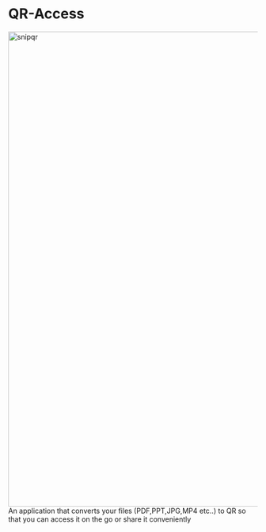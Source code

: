# QR-Access
<img width="957" alt="snipqr" src="https://user-images.githubusercontent.com/81211950/180998473-5adfee15-a440-438f-b39d-fc437d95fd5c.PNG">
An application that converts your files (PDF,PPT,JPG,MP4 etc..) to QR so that you can access it on the go or share it conveniently
